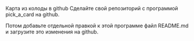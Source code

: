 ﻿Карта из колоды в github
Сделайте свой репозиторий с программой pick_a_card на github.

Потом добавьте отдельной правкой к этой программе файл README.md и загрузите это изменения на github.